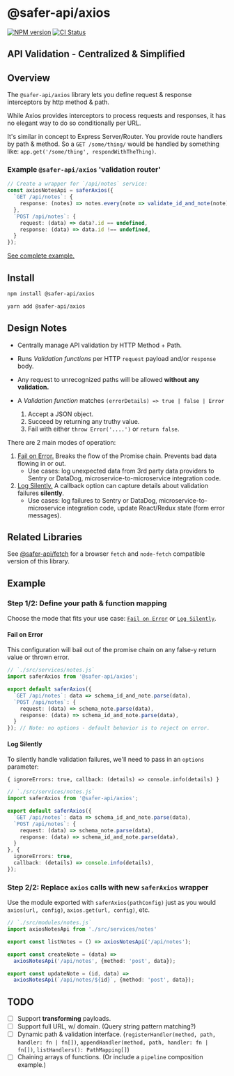 # @safer-api/axios

[![NPM version](https://img.shields.io/npm/v/@safer-api/axios.svg)](https://www.npmjs.com/package/@safer-api/axios)
[![CI Status](https://github.com/justsml/safer-axios/workflows/test/badge.svg)](https://github.com/justsml/safer-axios/actions)

## API Validation - Centralized & Simplified

## Overview

The `@safer-api/axios` library lets you define request & response interceptors by http method & path.

While Axios provides interceptors to process requests and responses, it has no elegant way to do so conditionally per URL.

It's similar in concept to Express Server/Router. You provide route handlers by path & method. So a `GET /some/thing/` would be handled by something like: `app.get('/some/thing', respondWithTheThing)`.

### Example `@safer-api/axios` 'validation router'

```ts
// Create a wrapper for `/api/notes` service:
const axiosNotesApi = saferAxios({
  `GET /api/notes`: {
    response: (notes) => notes.every(note => validate_id_and_note(note)),
  },
  `POST /api/notes`: {
    request: (data) => data?.id == undefined,
    response: (data) => data.id !== undefined,
  }
});
```

[See complete example.](#example)

## Install

```bash
npm install @safer-api/axios

yarn add @safer-api/axios
```

## Design Notes

* Centrally manage API validation by HTTP Method + Path.
* Runs *Validation functions* per HTTP `request` payload and/or `response` body.
* Any request to unrecognized paths will be allowed **without any validation.**

* A *Validation function* matches `(errorDetails) => true | false | Error`
  1. Accept a JSON object.
  2. Succeed by returning any truthy value.
  3. Fail with either `throw Error('....')` or `return false`.

There are 2 main modes of operation:

1. [Fail on Error.](#fail-on-error) Breaks the flow of the Promise chain. Prevents bad data flowing in or out.
    * Use cases: log unexpected data from 3rd party data providers to Sentry or DataDog, microservice-to-microservice integration code.
2. [Log Silently.](#log-silently) A callback option can capture details about validation failures **silently**.
    * Use cases: log failures to Sentry or DataDog, microservice-to-microservice integration code, update React/Redux state (form error messages).

## Related Libraries

See [@safer-api/fetch](https://github.com/justsml/fetch-safely) for a browser `fetch` and `node-fetch` compatible version of this library.

## Example

### Step 1/2: Define your path & function mapping

Choose the mode that fits your use case: [`Fail on Error`](#fail-on-error) or [`Log Silently`](#log-silently).

#### Fail on Error

This configuration will bail out of the promise chain on any false-y return value or thrown error.

```ts
// `./src/services/notes.js`
import saferAxios from '@safer-api/axios';

export default saferAxios({
  `GET /api/notes`: data => schema_id_and_note.parse(data),
  `POST /api/notes`: {
    request: (data) => schema_note.parse(data),
    response: (data) => schema_id_and_note.parse(data),
  }
}); // Note: no options - default behavior is to reject on error.
```

#### Log Silently

To silently handle validation failures, we'll need to pass in an `options` parameter:

`{ ignoreErrors: true, callback: (details) => console.info(details) }`

```ts
// `./src/services/notes.js`
import saferAxios from '@safer-api/axios';

export default saferAxios({
  `GET /api/notes`: data => schema_id_and_note.parse(data),
  `POST /api/notes`: {
    request: (data) => schema_note.parse(data),
    response: (data) => schema_id_and_note.parse(data),
  }
}, {
  ignoreErrors: true,
  callback: (details) => console.info(details),
});
```

### Step 2/2: Replace `axios` calls with new `saferAxios` wrapper

Use the module exported with `saferAxios(pathConfig)` just as you would `axios(url, config)`, `axios.get(url, config)`, etc.

```ts
// `./src/modules/notes.js`
import axiosNotesApi from './src/services/notes'

export const listNotes = () => axiosNotesApi('/api/notes');

export const createNote = (data) => 
  axiosNotesApi('/api/notes', {method: 'post', data});

export const updateNote = (id, data) => 
  axiosNotesApi(`/api/notes/${id}`, {method: 'post', data});
```

## TODO

* [ ] Support **transforming** payloads.
* [ ] Support full URL, w/ domain. (Query string pattern matching?)
* [ ] Dynamic path & validation interface. (`registerHandler(method, path, handler: fn | fn[])`, `appendHandler(method, path, handler: fn | fn[])`, `listHandlers(): PathMapping[]`)
* [ ] Chaining arrays of functions. (Or include a `pipeline` composition example.)
